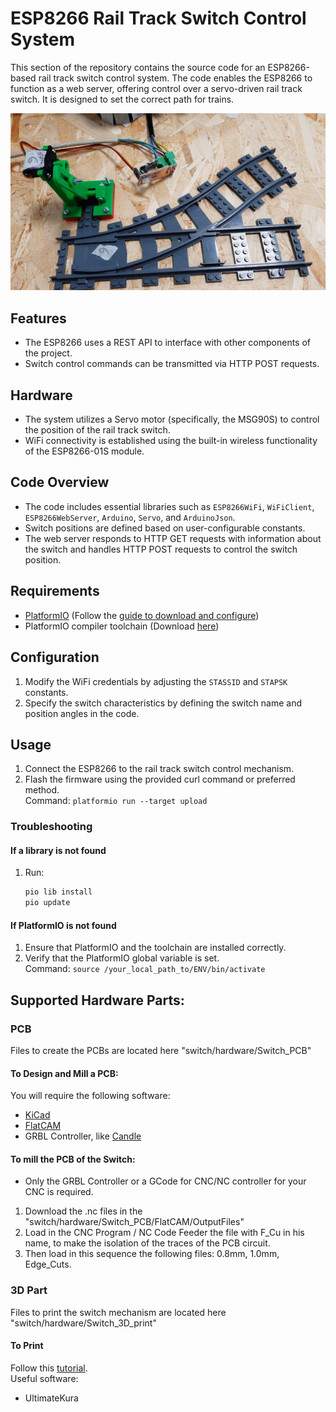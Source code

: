 # ESP8266 Rail Track Switch Control System

This section of the repository contains the source code for an ESP8266-based rail track switch control system. The code enables the ESP8266 to function as a web server, offering control over a servo-driven rail track switch. It is designed to set the correct path for trains.

![Switch Image](../imgs/switch.jpg)

## Features
- The ESP8266 uses a REST API to interface with other components of the project.
- Switch control commands can be transmitted via HTTP POST requests.

## Hardware
- The system utilizes a Servo motor (specifically, the MSG90S) to control the position of the rail track switch.
- WiFi connectivity is established using the built-in wireless functionality of the ESP8266-01S module.

## Code Overview
- The code includes essential libraries such as `ESP8266WiFi`, `WiFiClient`, `ESP8266WebServer`, `Arduino`, `Servo`, and `ArduinoJson`.
- Switch positions are defined based on user-configurable constants.
- The web server responds to HTTP GET requests with information about the switch and handles HTTP POST requests to control the switch position.

## Requirements 
- [PlatformIO](https://platformio.org/platformio-ide) (Follow the [guide to download and configure](https://docs.platformio.org/en/latest/core/installation/index.html))
- PlatformIO compiler toolchain (Download [here](https://registry.platformio.org/platforms/platformio/espressif8266/installation))

## Configuration
1. Modify the WiFi credentials by adjusting the `STASSID` and `STAPSK` constants.
2. Specify the switch characteristics by defining the switch name and position angles in the code.

## Usage
1. Connect the ESP8266 to the rail track switch control mechanism.
2. Flash the firmware using the provided curl command or preferred method.  
   Command: `platformio run --target upload`

### Troubleshooting
#### If a library is not found
1. Run:  
    ```bash
    pio lib install
    pio update
    ```
#### If PlatformIO is not found
1. Ensure that PlatformIO and the toolchain are installed correctly.
2. Verify that the PlatformIO global variable is set.  
   Command: `source /your_local_path_to/ENV/bin/activate`

## Supported Hardware Parts:
### PCB
Files to create the PCBs are located here "switch/hardware/Switch_PCB"
#### To Design and Mill a PCB:
You will require the following software:
- [KiCad](https://www.kicad.org/)
- [FlatCAM](http://flatcam.org/)
- GRBL Controller, like [Candle](https://github.com/Denvi/Candle)

#### To mill the PCB of the Switch:
- Only the GRBL Controller or a GCode for CNC/NC controller for your CNC is required.
1. Download the .nc files in the "switch/hardware/Switch_PCB/FlatCAM/OutputFiles"
2. Load in the CNC Program / NC Code Feeder the file with F_Cu in his name, to make the isolation of the traces of the PCB circuit.
3. Then load in this sequence the following files: 0.8mm, 1.0mm, Edge_Cuts.

### 3D Part
Files to print the switch mechanism are located here "switch/hardware/Switch_3D_print"
#### To Print
Follow this [tutorial](https://all3dp.com/1/cura-tutorial-software-slicer-cura-3d/).  
Useful software:
- UltimateKura
